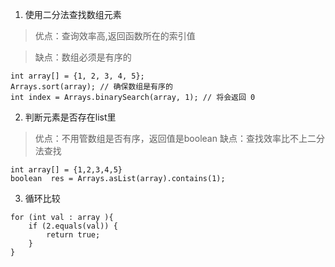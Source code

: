 1. 使用二分法查找数组元素
> 优点：查询效率高,返回函数所在的索引值

> 缺点：数组必须是有序的

~~~
int array[] = {1, 2, 3, 4, 5};
Arrays.sort(array); // 确保数组是有序的
int index = Arrays.binarySearch(array, 1); // 将会返回 0
~~~

2. 判断元素是否存在list里
> 优点：不用管数组是否有序，返回值是boolean
> 缺点：查找效率比不上二分法查找
~~~
int array[] = {1,2,3,4,5}
boolean  res = Arrays.asList(array).contains(1);
~~~

3. 循环比较
~~~
for (int val : array ){
    if (2.equals(val)) {
        return true;
    }
}
~~~